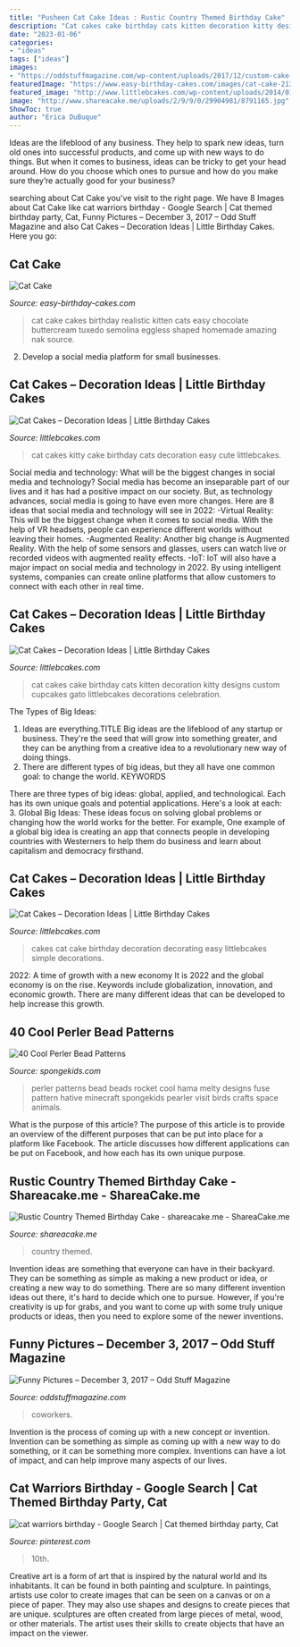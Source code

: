 ```yaml
---
title: "Pusheen Cat Cake Ideas : Rustic Country Themed Birthday Cake"
description: "Cat cakes cake birthday cats kitten decoration kitty designs custom cupcakes gato littlebcakes decorations celebration"
date: "2023-01-06"
categories:
- "ideas"
tags: ["ideas"]
images:
- "https://oddstuffmagazine.com/wp-content/uploads/2017/12/custom-cake-650x512.jpg"
featuredImage: "https://www.easy-birthday-cakes.com/images/cat-cake-21320835.jpg"
featured_image: "http://www.littlebcakes.com/wp-content/uploads/2014/01/Cat-Cakes-For-Kids.jpg"
image: "http://www.shareacake.me/uploads/2/9/9/0/29904981/8791165.jpg"
ShowToc: true
author: "Erica DuBuque"
---
```



Ideas are the lifeblood of any business. They help to spark new ideas, turn old ones into successful products, and come up with new ways to do things. But when it comes to business, ideas can be tricky to get your head around. How do you choose which ones to pursue and how do you make sure they’re actually good for your business?

	

		
searching about Cat Cake you've visit to the right page. We have 8 Images about Cat Cake like cat warriors birthday - Google Search | Cat themed birthday party, Cat, Funny Pictures – December 3, 2017 – Odd Stuff Magazine and also Cat Cakes – Decoration Ideas | Little Birthday Cakes. Here you go:
		
    
## Cat Cake

<img loading=lazy src="https://www.easy-birthday-cakes.com/images/cat-cake-21320835.jpg" onerror="this.onerror=null;this.src='https://tse2.mm.bing.net/th?id=OIP.tXVecRNPpdmJdI0D33jjOQHaFj&amp;pid=15.1';" alt="Cat Cake">

_Source: easy-birthday-cakes.com_

>cat cake cakes birthday realistic kitten cats easy chocolate buttercream tuxedo semolina eggless shaped homemade amazing nak source. 

	

2. Develop a social media platform for small businesses.

    
## Cat Cakes – Decoration Ideas | Little Birthday Cakes

<img loading=lazy src="https://www.littlebcakes.com/wp-content/uploads/2014/01/Kitty-Cat-Cakes-760x1024.jpg" onerror="this.onerror=null;this.src='https://tse4.mm.bing.net/th?id=OIP.l4KHsdZxZ2VTkj9qHqOFnwHaJ-&amp;pid=15.1';" alt="Cat Cakes – Decoration Ideas | Little Birthday Cakes">

_Source: littlebcakes.com_

>cat cakes kitty cake birthday cats decoration easy cute littlebcakes. 

	

Social media and technology: What will be the biggest changes in social media and technology?
Social media has become an inseparable part of our lives and it has had a positive impact on our society. But, as technology advances, social media is going to have even more changes. Here are 8 ideas that social media and technology will see in 2022: 
-Virtual Reality: This will be the biggest change when it comes to social media. With the help of VR headsets, people can experience different worlds without leaving their homes. 
-Augmented Reality: Another big change is Augmented Reality. With the help of some sensors and glasses, users can watch live or recorded videos with augmented reality effects. 
-IoT: IoT will also have a major impact on social media and technology in 2022. By using intelligent systems, companies can create online platforms that allow customers to connect with each other in real time.

    
## Cat Cakes – Decoration Ideas | Little Birthday Cakes

<img loading=lazy src="http://www.littlebcakes.com/wp-content/uploads/2014/01/Cat-Cakes.jpg" onerror="this.onerror=null;this.src='https://tse2.mm.bing.net/th?id=OIP.W2YtTAyoa8WdHetsdiGXSAHaJ4&amp;pid=15.1';" alt="Cat Cakes – Decoration Ideas | Little Birthday Cakes">

_Source: littlebcakes.com_

>cat cakes cake birthday cats kitten decoration kitty designs custom cupcakes gato littlebcakes decorations celebration. 

	

The Types of Big Ideas:
1. Ideas are everything.TITLE
Big ideas are the lifeblood of any startup or business. They're the seed that will grow into something greater, and they can be anything from a creative idea to a revolutionary new way of doing things.
2. There are different types of big ideas, but they all have one common goal: to change the world. KEYWORDS

There are three types of big ideas: global, applied, and technological. Each has its own unique goals and potential applications. Here's a look at each: 
3. Global Big Ideas: These ideas focus on solving global problems or changing how the world works for the better. For example, One example of a global big idea is creating an app that connects people in developing countries with Westerners to help them do business and learn about capitalism and democracy firsthand. 

    
## Cat Cakes – Decoration Ideas | Little Birthday Cakes

<img loading=lazy src="http://www.littlebcakes.com/wp-content/uploads/2014/01/Cat-Cakes-For-Kids.jpg" onerror="this.onerror=null;this.src='https://tse2.mm.bing.net/th?id=OIP.0OejAuI5DKcqRb0V7l2CNwHaLG&amp;pid=15.1';" alt="Cat Cakes – Decoration Ideas | Little Birthday Cakes">

_Source: littlebcakes.com_

>cakes cat cake birthday decoration decorating easy littlebcakes simple decorations. 

	

2022: A time of growth with a new economy
It is 2022 and the global economy is on the rise. Keywords include globalization, innovation, and economic growth. There are many different ideas that can be developed to help increase this growth.

    
## 40 Cool Perler Bead Patterns

<img loading=lazy src="http://spongekids.com/wp-content/uploads/2014/04/perler-beads-patterns/38-rocket-beads-patterns.gif" onerror="this.onerror=null;this.src='https://tse2.mm.bing.net/th?id=OIP.D33tAlwlbEdxptgm7WqpLgHaG8&amp;pid=15.1';" alt="40 Cool Perler Bead Patterns">

_Source: spongekids.com_

>perler patterns bead beads rocket cool hama melty designs fuse pattern hative minecraft spongekids pearler visit birds crafts space animals. 

	

What is the purpose of this article?
The purpose of this article is to provide an overview of the different purposes that can be put into place for a platform like Facebook. The article discusses how different applications can be put on Facebook, and how each has its own unique purpose.

    
## Rustic Country Themed Birthday Cake - Shareacake.me - ShareaCake.me

<img loading=lazy src="http://www.shareacake.me/uploads/2/9/9/0/29904981/8791165.jpg" onerror="this.onerror=null;this.src='https://tse4.mm.bing.net/th?id=OIP.h6C1nWgnC5d9SAPCIVl3FgAAAA&amp;pid=15.1';" alt="Rustic Country Themed Birthday Cake - shareacake.me - ShareaCake.me">

_Source: shareacake.me_

>country themed. 

	

Invention ideas are something that everyone can have in their backyard. They can be something as simple as making a new product or idea, or creating a new way to do something. There are so many different invention ideas out there, it's hard to decide which one to pursue. However, if you're creativity is up for grabs, and you want to come up with some truly unique products or ideas, then you need to explore some of the newer inventions.

    
## Funny Pictures – December 3, 2017 – Odd Stuff Magazine

<img loading=lazy src="https://oddstuffmagazine.com/wp-content/uploads/2017/12/custom-cake-650x512.jpg" onerror="this.onerror=null;this.src='https://tse1.mm.bing.net/th?id=OIP.N9OfDim7BKu7YKqVawMZlgHaF1&amp;pid=15.1';" alt="Funny Pictures – December 3, 2017 – Odd Stuff Magazine">

_Source: oddstuffmagazine.com_

>coworkers. 

	

Invention is the process of coming up with a new concept or invention. Invention can be something as simple as coming up with a new way to do something, or it can be something more complex. Inventions can have a lot of impact, and can help improve many aspects of our lives.

    
## Cat Warriors Birthday - Google Search | Cat Themed Birthday Party, Cat

<img loading=lazy src="https://i.pinimg.com/736x/2b/c0/62/2bc06206337205d3c0bd514ab4cab9a8.jpg" onerror="this.onerror=null;this.src='https://tse3.mm.bing.net/th?id=OIP.a6cmplGFiieP1fBVswDgawHaJ3&amp;pid=15.1';" alt="cat warriors birthday - Google Search | Cat themed birthday party, Cat">

_Source: pinterest.com_

>10th. 

	

Creative art is a form of art that is inspired by the natural world and its inhabitants. It can be found in both painting and sculpture. In paintings, artists use color to create images that can be seen on a canvas or on a piece of paper. They may also use shapes and designs to create pieces that are unique. sculptures are often created from large pieces of metal, wood, or other materials. The artist uses their skills to create objects that have an impact on the viewer.

